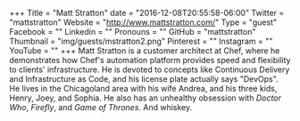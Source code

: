 +++
Title = "Matt Stratton"
date = "2016-12-08T20:55:58-06:00"
Twitter = "mattstratton"
Website = "http://www.mattstratton.com/"
Type = "guest"
Facebook = ""
Linkedin = ""
Pronouns = ""
GitHub = "mattstratton"
Thumbnail = "img/guests/mstratton2.png"
Pinterest = ""
Instagram = ""
YouTube = ""
+++
Matt Stratton is a customer architect at Chef, where he demonstrates how Chef&#39;s automation platform provides speed and flexibility to clients&#39; infrastructure. He is devoted to concepts like Continuous Delivery and Infrastructure as Code, and his license plate actually says &#34;DevOps&#34;. He lives in the Chicagoland area with his wife Andrea, and his three kids, Henry, Joey, and Sophia. He also has an unhealthy obsession with *Doctor Who*, *Firefly*, and *Game of Thrones*. And whiskey.
